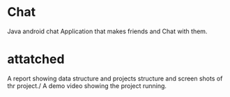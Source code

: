 # Chat
Java android chat Application that makes friends and Chat with them.
# attatched 
A report showing data structure and projects structure and screen shots of thr project./
A demo video showing the project running.
